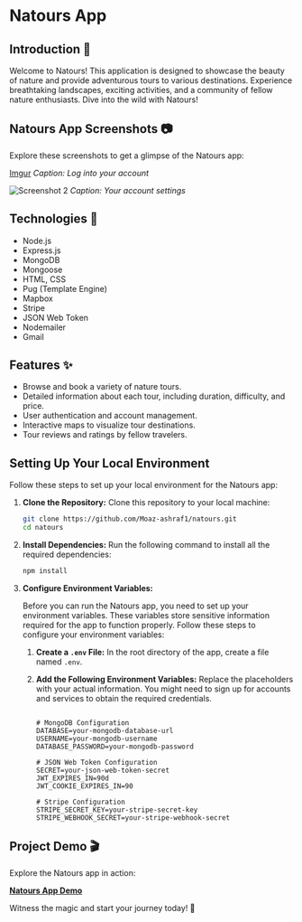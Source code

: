 # Natours App

## Introduction 🌟

Welcome to Natours! This application is designed to showcase the beauty of nature and provide adventurous tours to various destinations. Experience breathtaking landscapes, exciting activities, and a community of fellow nature enthusiasts. Dive into the wild with Natours!

## Natours App Screenshots 📷

Explore these screenshots to get a glimpse of the Natours app:

[Imgur](https://i.imgur.com/GMIYygn.png)
*Caption: Log into your account*

![Screenshot 2](https://imgur.com/gf7YQnG)
*Caption: Your account settings*




## Technologies 🚀

- Node.js
- Express.js
- MongoDB
- Mongoose
- HTML, CSS
- Pug (Template Engine)
- Mapbox
- Stripe
- JSON Web Token
- Nodemailer
- Gmail

## Features ✨

- Browse and book a variety of nature tours.
- Detailed information about each tour, including duration, difficulty, and price.
- User authentication and account management.
- Interactive maps to visualize tour destinations.
- Tour reviews and ratings by fellow travelers.

## Setting Up Your Local Environment

Follow these steps to set up your local environment for the Natours app:

1. **Clone the Repository:**
   Clone this repository to your local machine:
   ```bash
   git clone https://github.com/Moaz-ashraf1/natours.git
   cd natours
   ```
2. **Install Dependencies:**
   Run the following command to install all the required dependencies:
   ```bash
   npm install
   ```
3. **Configure Environment Variables:**

   Before you can run the Natours app, you need to set up your environment variables. These variables store sensitive information required for the app to function properly. Follow these steps to configure your environment variables:

   1. **Create a `.env` File:**
      In the root directory of the app, create a file named `.env`.

   2. **Add the Following Environment Variables:**
      Replace the placeholders with your actual information. You might need to sign up for accounts and services to obtain the required credentials.

      ```dotenv
      
      # MongoDB Configuration
      DATABASE=your-mongodb-database-url
      USERNAME=your-mongodb-username 
      DATABASE_PASSWORD=your-mongodb-password

      # JSON Web Token Configuration
      SECRET=your-json-web-token-secret
      JWT_EXPIRES_IN=90d
      JWT_COOKIE_EXPIRES_IN=90

      # Stripe Configuration
      STRIPE_SECRET_KEY=your-stripe-secret-key
      STRIPE_WEBHOOK_SECRET=your-stripe-webhook-secret

      ```
## Project Demo 🎬

Explore the Natours app in action:

[**Natours App Demo**](https://natours-moaz.up.railway.app/my-tours)

Witness the magic and start your journey today! 🌄

   
